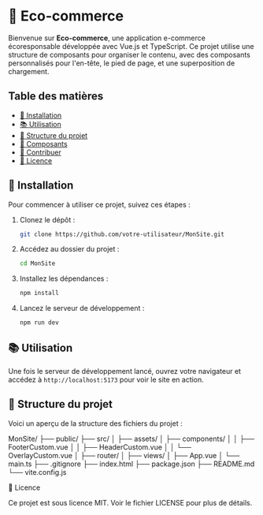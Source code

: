 # 🌿 Eco-commerce

Bienvenue sur **Eco-commerce**, une application e-commerce écoresponsable développée avec Vue.js et TypeScript. Ce projet utilise une structure de composants pour organiser le contenu, avec des composants personnalisés pour l'en-tête, le pied de page, et une superposition de chargement.

## Table des matières
- [🚀 Installation](#-installation)
- [📚 Utilisation](#-utilisation)
- [📁 Structure du projet](#-structure-du-projet)
- [🧩 Composants](#-composants)
- [🤝 Contribuer](#-contribuer)
- [📄 Licence](#-licence)

## 🚀 Installation

Pour commencer à utiliser ce projet, suivez ces étapes :

1. Clonez le dépôt :
    ```bash
    git clone https://github.com/votre-utilisateur/MonSite.git
    ```
2. Accédez au dossier du projet :
    ```bash
    cd MonSite
    ```
3. Installez les dépendances :
    ```bash
    npm install
    ```
4. Lancez le serveur de développement :
    ```bash
    npm run dev
    ```

## 📚 Utilisation

Une fois le serveur de développement lancé, ouvrez votre navigateur et accédez à `http://localhost:5173` pour voir le site en action.

## 📁 Structure du projet

Voici un aperçu de la structure des fichiers du projet :

MonSite/
├── public/
├── src/
│ ├── assets/
│ ├── components/
│ │ ├── FooterCustom.vue
│ │ ├── HeaderCustom.vue
│ │ └── OverlayCustom.vue
│ ├── router/
│ ├── views/
│ ├── App.vue
│ └── main.ts
├── .gitignore
├── index.html
├── package.json
├── README.md
└── vite.config.js

📄 Licence

Ce projet est sous licence MIT. Voir le fichier LICENSE pour plus de détails.
